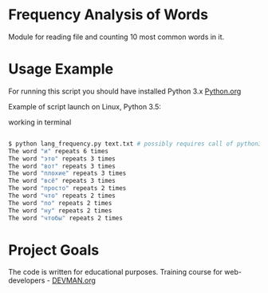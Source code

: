 # Frequency Analysis of Words

Module for reading file and counting 10 most common words in it.

# Usage Example

For running this script you should have installed Python 3.x [Python.org](https://python.org/)

Example of script launch on Linux, Python 3.5:

working in terminal

```bash

$ python lang_frequency.py text.txt # possibly requires call of python3 executive instead of just python
The word "и" repeats 6 times
The word "это" repeats 3 times
The word "вот" repeats 3 times
The word "плохие" repeats 3 times
The word "всё" repeats 3 times
The word "просто" repeats 2 times
The word "что" repeats 2 times
The word "по" repeats 2 times
The word "ну" repeats 2 times
The word "чтобы" repeats 2 times

```

# Project Goals

The code is written for educational purposes. Training course for web-developers - [DEVMAN.org](https://devman.org)
